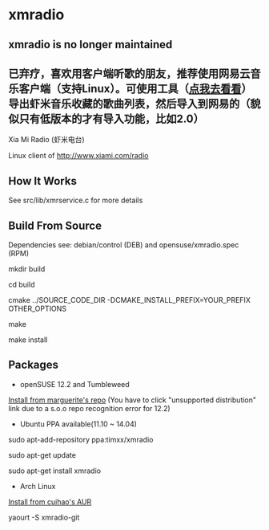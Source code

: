 # xmradio

## xmradio is no longer maintained
## 已弃疗，喜欢用客户端听歌的朋友，推荐使用网易云音乐客户端（支持Linux）。可使用工具（[点我去看看](https://github.com/timxx/musicexporter)）导出虾米音乐收藏的歌曲列表，然后导入到网易的（貌似只有低版本的才有导入功能，比如2.0）


Xia Mi Radio (虾米电台)

Linux client of http://www.xiami.com/radio


## How It Works

See src/lib/xmrservice.c for more details


## Build From Source

Dependencies see: debian/control (DEB) and opensuse/xmradio.spec (RPM)

mkdir build

cd build

cmake ../SOURCE_CODE_DIR -DCMAKE_INSTALL_PREFIX=YOUR_PREFIX OTHER_OPTIONS

make

make install

## Packages

* openSUSE 12.2 and Tumbleweed

[Install from marguerite's repo](http://software.opensuse.org/package/xmradio) (You have to click "unsupported distribution" link due to a s.o.o repo recognition error for 12.2)

* Ubuntu PPA available(11.10 ~ 14.04)

sudo apt-add-repository ppa:timxx/xmradio

sudo apt-get update

sudo apt-get install xmradio

* Arch Linux

[Install from cuihao's AUR](https://aur.archlinux.org/packages/xmradio-git/)

yaourt -S xmradio-git
